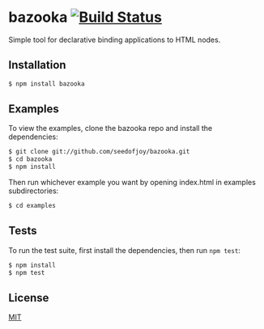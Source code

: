 # bazooka [![Build Status](https://travis-ci.org/seedofjoy/bazooka.svg)](https://travis-ci.org/seedofjoy/bazooka)
Simple tool for declarative binding applications to HTML nodes.


## Installation

```bash
$ npm install bazooka
```


## Examples

To view the examples, clone the bazooka repo and install the dependencies:

```bash
$ git clone git://github.com/seedofjoy/bazooka.git
$ cd bazooka
$ npm install
```

Then run whichever example you want by opening index.html in examples subdirectories:
```bash
$ cd examples
```


## Tests

To run the test suite, first install the dependencies, then run `npm test`:

```bash
$ npm install
$ npm test
```


## License

  [MIT](LICENSE)
